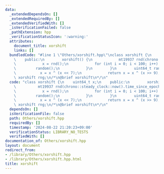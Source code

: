 ```yaml
---
data:
  _extendedDependsOn: []
  _extendedRequiredBy: []
  _extendedVerifiedWith: []
  _isVerificationFailed: false
  _pathExtension: hpp
  _verificationStatusIcon: ':warning:'
  attributes:
    document_title: xorshift
    links: []
  bundledCode: "#line 1 \"Others/xorshift.hpp\"\nclass xorshift {\n    uint64_t x;\n\
    \    public:\n        xorshift() {\n            mt19937 rnd(chrono::steady_clock::now().time_since_epoch().count());\n\
    \            x = rnd();\n            for (int i = 0; i < 100; i++) {\n       \
    \         random();\n            }\n        }\n        uint64_t random() {\n \
    \           x = x ^ (x << 7);\n            return x = x ^ (x >> 9);\n    }\n};\
    \ xorshift rng;\n/*\n@brief xorshift\n*/\n"
  code: "class xorshift {\n    uint64_t x;\n    public:\n        xorshift() {\n  \
    \          mt19937 rnd(chrono::steady_clock::now().time_since_epoch().count());\n\
    \            x = rnd();\n            for (int i = 0; i < 100; i++) {\n       \
    \         random();\n            }\n        }\n        uint64_t random() {\n \
    \           x = x ^ (x << 7);\n            return x = x ^ (x >> 9);\n    }\n};\
    \ xorshift rng;\n/*\n@brief xorshift\n*/\n"
  dependsOn: []
  isVerificationFile: false
  path: Others/xorshift.hpp
  requiredBy: []
  timestamp: '2024-08-22 21:20:23+09:00'
  verificationStatus: LIBRARY_NO_TESTS
  verifiedWith: []
documentation_of: Others/xorshift.hpp
layout: document
redirect_from:
- /library/Others/xorshift.hpp
- /library/Others/xorshift.hpp.html
title: xorshift
---
```

